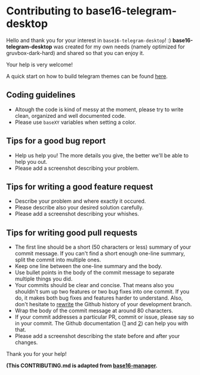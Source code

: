 # Contributing to base16-telegram-desktop

Hello and thank you for your interest in `base16-telegram-desktop`! :) __base16-telegram-desktop__ was created for my own needs (namely optimized for gruvbox-dark-hard) and shared so that you can enjoy it.

Your help is very welcome!

A quick start on how to build telegram themes can be found [here](https://telegra.ph/Create-Telegram-Theme-01-12).

Coding guidelines
-----------------

* Altough the code is kind of messy at the moment, please try to write clean, organized and well documented code.
* Please use `baseXY` variables when setting a color.

Tips for a good bug report
--------------------------

* Help us help you! The more details you give, the better we'll be able to
help you out.
* Please add a screenshot describing your problem.


Tips for writing a good feature request
---------------------------------------

* Describe your problem and where exactly it occured.
* Please describe also your desired solution carefully.
* Please add a screenshot describing your whishes.


Tips for writing good pull requests
-----------------------------------

* The first line should be a short (50 characters or less) summary of your
commit message. If you can't find a short enough one-line summary, split the
commit into multiple ones.
* Keep one line between the one-line summary and the body.
* Use bullet points in the body of the commit message to separate multiple
things you did.
* Your commits should be clear and concise. That means also you shouldn't sum
up two features or two bug fixes into one commit. If you do, it makes both
bug fixes and features harder to understand. Also, don't hesitate to
[rewrite](https://git-scm.com/book/en/v2/Git-Tools-Rewriting-History) the
Github history of your development branch.
* Wrap the body of the commit message at around 80 characters.
* If your commit addresses a particular PR, commit or issue, please say so in
your commit. The Github documentation
([1](https://help.github.com/articles/autolinked-references-and-urls/)
 and [2](https://help.github.com/articles/closing-issues-via-commit-messages/))
can help you with that.
* Please add a screenshot describing the state before and after your changes.

Thank you for your help!

__(This CONTRIBUTING.md is adapted from [base16-manager](https://github.com/AuditeMarlow/base16-manager/master/CONTRIBUTING.md).__
